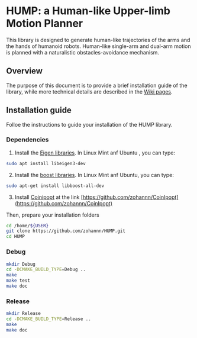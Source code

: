 # HUMP: a Human-like Upper-limb Motion Planner
This library is designed to generate human-like trajectories of the arms and the hands of humanoid robots.
Human-like single-arm and dual-arm motion is planned with a naturalistic obstacles-avoidance mechanism.
## Overview
The purpose of this document is to provide a brief installation guide of the library, while more technical details are described in the [Wiki pages](https://github.com/zohannn/HUMP/wiki). 

## Installation guide
Folloe the instructions to guide your installation of the HUMP library.

### Dependencies
1. Install the [Eigen libraries](http://eigen.tuxfamily.org/index.php?title=Main_Page).
In Linux Mint anf Ubuntu , you can type:
```Bash
sudo apt install libeigen3-dev
```
2. Install the [boost libraries](https://www.boost.org/).
In Linux Mint anf Ubuntu, you can type:
```Bash
sudo apt-get install libboost-all-dev
```
3. Install [Coinipopt](https://coin-or.github.io/Ipopt/) at the link [https://github.com/zohannn/CoinIpopt](https://github.com/zohannn/CoinIpopt)

Then, prepare your installation folders
```Bash
cd /home/${USER}
git clone https://github.com/zohannn/HUMP.git
cd HUMP
```
### Debug
```Bash
mkdir Debug
cd -DCMAKE_BUILD_TYPE=Debug ..
make
make test
make doc
```
### Release
```Bash
mkdir Release
cd -DCMAKE_BUILD_TYPE=Release ..
make
make doc
